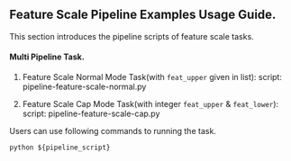 ## Feature Scale Pipeline Examples Usage Guide.

This section introduces the pipeline scripts of feature scale tasks.

#### Multi Pipeline Task.

1. Feature Scale Normal Mode Task(with `feat_upper` given in list):
    script: pipeline-feature-scale-normal.py


2. Feature Scale Cap Mode Task(with integer `feat_upper` & `feat_lower`):
    script: pipeline-feature-scale-cap.py

Users can use following commands to running the task.

    python ${pipeline_script}
